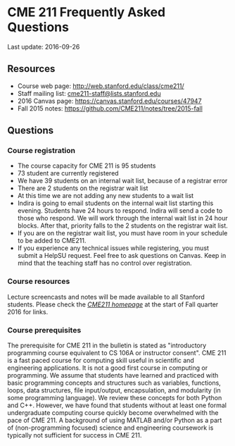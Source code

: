 # CME 211 Frequently Asked Questions

Last update: 2016-09-26

## Resources

- Course web page: <http://web.stanford.edu/class/cme211/>
- Staff mailing list: <cme211-staff@lists.stanford.edu>
- 2016 Canvas page: <https://canvas.stanford.edu/courses/47947>
- Fall 2015 notes: <https://github.com/CME211/notes/tree/2015-fall>

## Questions

### Course registration

- The course capacity for CME 211 is 95 students
- 73 student are currently registered
- We have 39 students on an internal wait list, because of a registrar error
- There are 2 students on the registrar wait list
- At this time we are not adding any new students to a wait list
- Indira is going to email students on the internal wait list starting this
  evening.  Students have 24 hours to respond.  Indira will send a code to those
  who respond.  We will work through the internal wait list in 24 hour blocks.
  After that, priority falls to the 2 students on the registrar wait list.
- If you are on the registrar wait list, you must have room in your schedule to
  be added to CME211.
- If you experience any technical issues while registering, you must submit a
  HelpSU request.  Feel free to ask questions on Canvas.  Keep in mind that the
  teaching staff has no control over registration.

### Course resources

Lecture screencasts and notes will be made available to all Stanford
students. Please check the [*CME211
homepage*](http://web.stanford.edu/class/cme211/) at the start of Fall
quarter 2016 for links.

### Course prerequisites

The prerequisite for CME 211 in the bulletin is stated as "introductory
programming course equivalent to CS 106A or instructor consent". CME 211
is a fast paced course for computing skill useful in scientific and
engineering applications. It is not a good first course in computing or
programming. We assume that students have learned and practiced with
basic programming concepts and structures such as variables, functions,
loops, data structures, file input/output, encapsulation, and modularity
(in some programming language). We review these concepts for both Python
and C++. However, we have found that students without at least one
formal undergraduate computing course quickly become overwhelmed with
the pace of CME 211. A background of using MATLAB and/or Python as a
part of (non-programming focused) science and engineering coursework is
typically not sufficient for success in CME 211.
